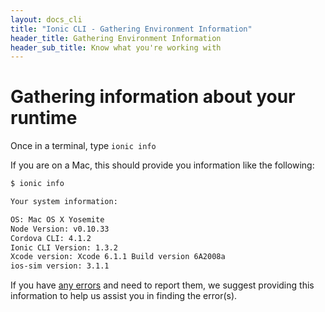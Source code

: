 ```yaml
---
layout: docs_cli
title: "Ionic CLI - Gathering Environment Information"
header_title: Gathering Environment Information
header_sub_title: Know what you're working with
---
```


# Gathering information about your runtime

Once in a terminal, type `ionic info`

If you are on a Mac, this should provide you information like the following:

```bash
$ ionic info

Your system information:

OS: Mac OS X Yosemite
Node Version: v0.10.33
Cordova CLI: 4.1.2
Ionic CLI Version: 1.3.2
Xcode version: Xcode 6.1.1 Build version 6A2008a
ios-sim version: 3.1.1
```

If you have [any errors](/docs/cli/errors.html) and need to report them, we suggest providing this information to help us assist you in finding the error(s).
